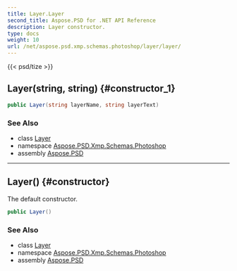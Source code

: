 ```yaml
---
title: Layer.Layer
second_title: Aspose.PSD for .NET API Reference
description: Layer constructor. 
type: docs
weight: 10
url: /net/aspose.psd.xmp.schemas.photoshop/layer/layer/
---
```

{{< psd/tize >}}
## Layer(string, string) {#constructor_1}

```csharp
public Layer(string layerName, string layerText)
```

### See Also

* class [Layer](../)
* namespace [Aspose.PSD.Xmp.Schemas.Photoshop](../../layer/)
* assembly [Aspose.PSD](../../../)

---

## Layer() {#constructor}

The default constructor.

```csharp
public Layer()
```

### See Also

* class [Layer](../)
* namespace [Aspose.PSD.Xmp.Schemas.Photoshop](../../layer/)
* assembly [Aspose.PSD](../../../)


